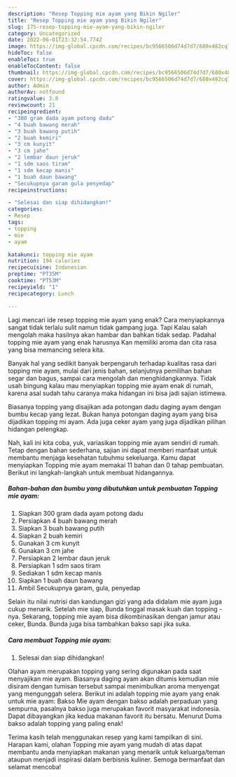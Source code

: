 ```yaml
---
description: "Resep Topping mie ayam yang Bikin Ngiler"
title: "Resep Topping mie ayam yang Bikin Ngiler"
slug: 175-resep-topping-mie-ayam-yang-bikin-ngiler
category: Uncategorized
date: 2022-06-01T23:32:54.774Z
image: https://img-global.cpcdn.com/recipes/bc9566506d74d7d7/680x482cq70/topping-mie-ayam-foto-resep-utama.jpg
hideToc: false
enableToc: true
enableTocContent: false
thumbnail: https://img-global.cpcdn.com/recipes/bc9566506d74d7d7/680x482cq70/topping-mie-ayam-foto-resep-utama.jpg
cover: https://img-global.cpcdn.com/recipes/bc9566506d74d7d7/680x482cq70/topping-mie-ayam-foto-resep-utama.jpg
author: Admin
authorAv: notfound
ratingvalue: 3.8
reviewcount: 21
recipeingredient:
- "300 gram dada ayam potong dadu"
- "4 buah bawang merah"
- "3 buah bawang putih"
- "2 buah kemiri"
- "3 cm kunyit"
- "3 cm jahe"
- "2 lembar daun jeruk"
- "1 sdm saos tiram"
- "1 sdm kecap manis"
- "1 buah daun bawang"
- "Secukupnya garam gula penyedap"
recipeinstructions:

- "Selesai dan siap dihidangkan!"
categories:
- Resep
tags:
- topping
- mie
- ayam

katakunci: topping mie ayam 
nutrition: 194 calories
recipecuisine: Indonesian
preptime: "PT35M"
cooktime: "PT53M"
recipeyield: "1"
recipecategory: Lunch

---
```



Lagi mencari ide resep topping mie ayam yang enak? Cara menyiapkannya sangat tidak terlalu sulit namun tidak gampang juga. Tapi Kalau salah mengolah maka hasilnya akan hambar dan bahkan tidak sedap. Padahal topping mie ayam yang enak harusnya Kan memiliki aroma dan cita rasa yang bisa memancing selera kita.


Banyak hal yang sedikit banyak berpengaruh terhadap kualitas rasa dari topping mie ayam, mulai dari jenis bahan, selanjutnya pemilihan bahan segar dan bagus, sampai cara mengolah dan menghidangkannya. Tidak usah bingung kalau mau menyiapkan topping mie ayam enak di rumah, karena asal sudah tahu caranya maka hidangan ini bisa jadi sajian istimewa.

Biasanya topping yang disajikan ada potongan dadu daging ayam dengan bumbu kecap yang lezat. Bukan hanya potongan daging ayam yang bisa dijadikan topping mi ayam. Ada juga ceker ayam yang juga dijadikan pilihan hidangan pelengkap.


Nah, kali ini kita coba, yuk, variasikan topping mie ayam sendiri di rumah. Tetap dengan bahan sederhana, sajian ini dapat memberi manfaat untuk membantu menjaga kesehatan tubuhmu sekeluarga. Kamu dapat menyiapkan Topping mie ayam memakai 11 bahan dan 0 tahap pembuatan. Berikut ini langkah-langkah untuk membuat hidangannya.

<!--inarticleads1-->

##### Bahan-bahan dan bumbu yang dibutuhkan untuk pembuatan Topping mie ayam:

1. Siapkan 300 gram dada ayam potong dadu
1. Persiapkan 4 buah bawang merah
1. Siapkan 3 buah bawang putih
1. Siapkan 2 buah kemiri
1. Gunakan 3 cm kunyit
1. Gunakan 3 cm jahe
1. Persiapkan 2 lembar daun jeruk
1. Persiapkan 1 sdm saos tiram
1. Sediakan 1 sdm kecap manis
1. Siapkan 1 buah daun bawang
1. Ambil Secukupnya garam, gula, penyedap


Selain itu nilai nutrisi dan kandungan gizi yang ada didalam mie ayam juga cukup menarik. Setelah mie siap, Bunda tinggal masak kuah dan topping -nya. Sekarang, topping mie ayam bisa dikombinasikan dengan jamur atau ceker, Bunda. Bunda juga bisa tambahkan bakso sapi jika suka. 

<!--inarticleads2-->

##### Cara membuat Topping mie ayam:


1. Selesai dan siap dihidangkan!

Olahan ayam merupakan topping yang sering digunakan pada saat menyajikan mie ayam. Biasanya daging ayam akan ditumis kemudian mie disiram dengan tumisan tersebut sampai menimbulkan aroma menyengat yang mengunggah selera. Berikut ini adalah topping mie ayam yang enak untuk mie ayam: Bakso Mie ayam dengan bakso adalah perpaduan yang sempurna, pasalnya bakso juga merupakan favorit masyarakat indonesia. Dapat dibayangkan jika kedua makanan favorit itu bersatu. Menurut Duma bakso adalah topping yang paling enak! 

Terima kasih telah menggunakan resep yang kami tampilkan di sini. Harapan kami, olahan Topping mie ayam yang mudah di atas dapat membantu anda menyiapkan makanan yang menarik untuk keluarga/teman ataupun menjadi inspirasi dalam berbisnis kuliner. Semoga bermanfaat dan selamat mencoba!
